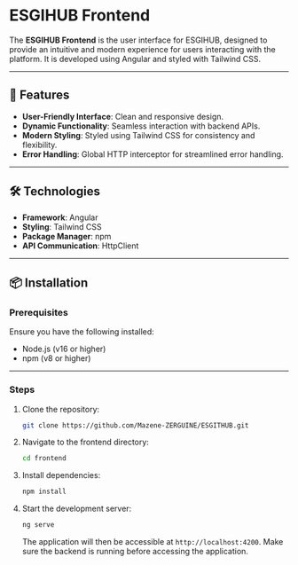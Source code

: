 
# ESGIHUB Frontend

The **ESGIHUB Frontend** is the user interface for ESGIHUB, designed to provide an intuitive and modern experience for users interacting with the platform. It is developed using Angular and styled with Tailwind CSS.

---

## 🚀 Features

- **User-Friendly Interface**: Clean and responsive design.
- **Dynamic Functionality**: Seamless interaction with backend APIs.
- **Modern Styling**: Styled using Tailwind CSS for consistency and flexibility.
- **Error Handling**: Global HTTP interceptor for streamlined error handling.

---

## 🛠️ Technologies

- **Framework**: Angular
- **Styling**: Tailwind CSS
- **Package Manager**: npm
- **API Communication**: HttpClient

---

## 📦 Installation

### Prerequisites

Ensure you have the following installed:

- Node.js (v16 or higher)
- npm (v8 or higher)

---

### Steps

1. Clone the repository:

   ```bash
   git clone https://github.com/Mazene-ZERGUINE/ESGITHUB.git
   ```

2. Navigate to the frontend directory:

   ```bash
   cd frontend
   ```

3. Install dependencies:

   ```bash
   npm install
   ```

4. Start the development server:

   ```bash
   ng serve
   ```

   The application will then be accessible at `http://localhost:4200`. Make sure the backend is running before accessing the application.

